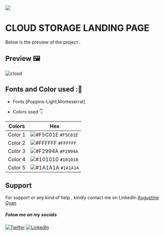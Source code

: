 <img src="https://img.shields.io/badge/Landing%20Pages-Beginner%20Friendly-blue">

# CLOUD STORAGE LANDING PAGE
Below is the preview of the project .


## Preview :framed_picture:


![cloud](https://user-images.githubusercontent.com/43218009/180880262-ff8b3e77-15f8-4e64-a0c7-2dd727eee755.PNG)


## Fonts and Color used ::art:
- Fonts [Poppins-Light,Monteserrat]
  
- Colors used :point_down:



| Colors             | Hex                                                                |
| ----------------- | ------------------------------------------------------------------ |
|  Color 1| ![#F5C01E](https://via.placeholder.com/10/F5C01E/F5C01E.png) `#F5C01E` |
|  Color 2| ![#FFFFFF](https://via.placeholder.com/10/FFFFFF/FFFFFF.png) `#FFFFFF` |
|  Color 3| ![#F2994A](https://via.placeholder.com/10/F2994A/F2994A.png) `#F2994A` |
|  Color 4| ![#101010](https://via.placeholder.com/10/101010/101010.png) `#101010` |
|  Color 5| ![#1A1A1A](https://via.placeholder.com/10/1A1A1A/1A1A1A.png) `#1A1A1A` |




## Support

For support or any kind of help , kindly contact me on LinkedIn [Augustine Gyan](https://www.linkedin.com/in/augustinegyan/) 

##### Folow me on my socials
<a href="https://www.twitter.com/AugustineGyan7" target="_blank"><img src="https://img.shields.io/badge/Twitter-%230077B5.svg?&style=flat-square&logo=twitter&logoColor=white" alt="Twitter"></a>
<a href="https://www.linkedin.com/in/augustinegyan/" target="_blank"><img src="https://img.shields.io/badge/LinkedIn-%230077B5.svg?&style=flat-square&logo=linkedin&logoColor=white" alt="LinkedIn"></a>

